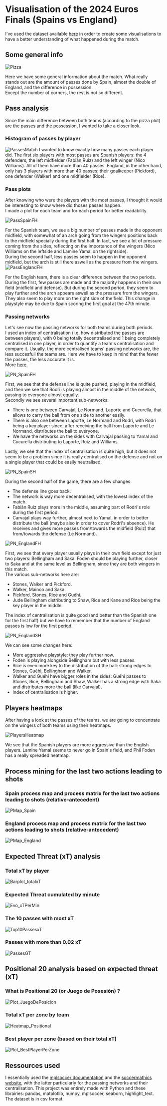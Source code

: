 # Visualisation of the 2024 Euros Finals (Spains vs England)
I've used the dataset available [here](https://www.kaggle.com/datasets/rohanraoeravelli/euros-finals-dashboard) 
in order to create some visualisations to have a better understanding of what happened during the match. 


## Some general info
![Pizza](SpainEnglandVizPython/Plots/Pizza_SpainVsEngland.png)

Here we have some general information about the match. What really stands out are the amount of passes done by Spain, almost the double of England, and the difference in possession.\
Except the number of corners, the rest is not so different.

## Pass analysis
Since the main difference between both teams (according to the pizza plot) are the passes and the possession, I wanted to take a closer look.

### Histogram of passes by player
![PassesMatch](SpainEnglandVizPython/Plots/Hist_PassesByPlayer.png)
I wanted to know exactly how many passes each player did. 
The first six players with most passes are Spanish players: the 4 defenders, the left midfielder (Fabián Ruiz) and the left winger (Nico Williams). All of them have more than 40 passes.
England, in the other hand, only has 3 players with more than 40 passes: their goalkeeper (Pickford), one defender (Walker) and one midfielder (Rice).

### Pass plots
After knowing who were the players with the most passes, I thought it would be interesting to know where did thoses passes happen.\
I made a plot for each team and for each period for better readability.

![PassSpainFH](SpainEnglandVizPython/Plots/PassesSpainMerged.png)

For the Spanish team, we see a big number of passes made in the opponent midfield, with somewhat of an arch going from the wingers positions back to the midfield specially during the first half.
In fact, we see a lot of pressure coming from the sides, reflecting on the importance of the wingers (Nico Williams on the leftside and Lamine Yamal on the rightside).\
During the second half, less passes seem to happen in the opponent midfield, but the arch is still there aswell as the pressure from the wingers.
![PassEnglandFH](SpainEnglandVizPython/Plots/PassesEnglandMerged.png)

For the English team, there is a clear difference between the two periods.\
During the first, few passes are made and the majority happens in their own field (midfield and defense).
But during the second period, they seem to play further and the arch appears aswell as the pressure from the wingers. They also seem to play more on the right side of the field.
This change in playstyle may be due to Spain scoring the first goal at the 47th minute.

### Passing networks
Let's see now the passing networks for both teams during both periods.\
I used an index of centralisation (i.e. how distributed the passes are between players), with 0 being totally decentralised and 1 being completely centralised in one player, in order to quantify a team's centralisation and compare it. Usually, the more centralised teams' passing networks are, the less succesfull the teams are. Here we have to keep in mind that the fewer the passes, the less accurate it is.\
More [here](https://soccermatics.readthedocs.io/en/latest/lesson1/passnetworksExample.html).

![PN_SpainFH](SpainEnglandVizPython/Plots/PN_SpainFH.png)

First, we see that the defense line is quite pushed, playing in the midfield, and then we see that Rodri is playing almost in the middle of the network, passing to everyone almost equally.\
Secondly we see several important sub-networks:
- There is one between Carvajal, Le Normand, Laporte and Cucurella, that allows to carry the ball from one side to another easily.
- There is also one between Laporte, Le Normand and Rodri, with Rodri being a key player since, after receiving the ball from Laporte and Le Normand, distributes the ball to everyone.
- We have the networks on the sides with Carvajal passing to Yamal and Cucurella distributing to Laporte, Ruiz and Williams.

Lastly, we see that the index of centralisation is quite high, but it does not seem to be a problem since it is really centralised on the defense and not on a single player that could be easily neutralised.


![PN_SpainSH](SpainEnglandVizPython/Plots/PN_SpainSH.png)

During the second half of the game, there are a few changes:
- The defense line goes back.
- The network is way more decentralised, with the lowest index of the match.
- Fabián Ruiz plays more in the middle, assuming part of Rodri's role during the first period.
- Carvajal plays way further, almost next to Yamal, in order to better distribute the ball (maybe also in order to cover Rodri's absence). He receives and gives more passes from/towards the midfield (Ruiz) that from/towards the defense (Le Normand).

![PN_EnglandFH](SpainEnglandVizPython/Plots/PN_EnglandFH.png)

First, we see that every player usually plays in their own field except for just two players: Bellingham and Saka. Foden should be playing further, closer to Saka and at the same level as Bellingham, since they are both wingers in this match.\
The various sub-networks here are:
- Stones, Walker and Pickford.
- Walker, Mainoo and Saka.
- Pickford, Stones, Rice and Guéhi.
- Jude Bellingham distributing to Shaw, Rice and Kane and Rice being the key player in the middle.

The index of centralisation is quite good (and better than the Spanish one for the first half) but we have to remember that the number of England passes is low for the first period.

![PN_EnglandSH](SpainEnglandVizPython/Plots/PN_EnglandSH.png)

We can see some changes here:
- More aggressive playstyle: they play further now.
- Foden is playing alongside Bellingham but with less passes.
- Rice is even more key to the distribution of the ball: strong edges to Stones, Guéhi, Bellingham and Walker.
- Walker and Guéhi have bigger roles in the sides: Guéhi passes to Stones, Rice, Bellingham and Shaw, Walker has a strong edge with Saka and distributes more the ball (like Carvajal).
- Index of centralisation is higher.


## Players heatmaps

After having a look at the passes of the teams, we are going to concentrate on the wingers of both teams using their heatmaps.

![PlayersHeatmap](SpainEnglandVizPython/Plots/Heatmap_PlayersMerged.png)

We see that the Spanish players are more aggressive than the English players. Lamine Yamal seems to never go in Spain's field, and Phil Foden has a really spreaded heatmap.

## Process mining for the last two actions leading to shots
### Spain process map and process matrix for the last two actions leading to shots (relative-antecedent)
![PMap_Spain](SpainEnglandVizR/Plots/ProcessMapAndMatrixMerged_Spain.png)
### England process map and process matrix for the last two actions leading to shots (relative-antecedent)
![PMap_England](SpainEnglandVizR/Plots/ProcessMapAndMatrixMerged_England.png)



## Expected Threat (xT) analysis
### Total xT by player
![Barplot_totalxT](SpainEnglandVizPython/Plots/Barplot_totalxT.png)
### Expected Threat cumulated by minute
![Evo_xTPerMin](SpainEnglandVizPython/Plots/ExpectedThreatPerMinute.png)
### The 10 passes with most xT
![Top10PassesxT](SpainEnglandVizPython/Plots/PassesMostxT.png)
### Passes with more than 0.02 xT
![PassesGT](SpainEnglandVizPython/Plots/PassesxTGT_Merged.png)

## Positional 20 analysis based on expected threat (xT)
### What is Positional 20 (or Juego de Posesión) ?
![Plot_JuegoDePosicion](SpainEnglandVizPython/Plots/PlotJuegoDePosicion.png)
### Total xT per zone by team
![Heatmap_Positional](SpainEnglandVizPython/Plots/Positional_TotalxTMerged.png)
### Best player per zone (based on their total xT)
![Plot_BestPlayerPerZone](SpainEnglandVizPython/Plots/Plot_BestPlayerPerZone.png)



## Ressources used
I essentially used the [mplsoccer documentation](https://mplsoccer.readthedocs.io/en/latest/#) and the [soccermathics website](https://soccermatics.readthedocs.io/en/latest/), 
with the latter particularly for the passing networks and their centralisation. 
This project was entirely made with Python and these librairies: pandas, matplotlib, numpy, mplsoccer, seaborn, highlight_text.\
The dataset is in csv format.
